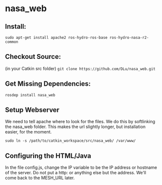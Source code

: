 nasa_web
========

## Install:
`sudo apt-get install apache2 ros-hydro-ros-base ros-hydro-nasa-r2-common`

## Checkout Source:
(in your Catkin src folder)
`git clone https://github.com/DLu/nasa_web.git`

## Get Missing Dependencies:
`rosdep install nasa_web`

## Setup Webserver
We need to tell apache where to look for the files. We do this by softlinking the nasa_web folder. This makes the url slightly longer, but installation easier, for the moment. 

`sudo ln -s /path/to/catkin_workspace/src/nasa_web/ /var/www/`

## Configuring the HTML/Java
In the file config.js, change the IP variable to be the IP address or hostname of the server. Do not put a http: or anything else but the address. We'll come back to the MESH_URL later. 
